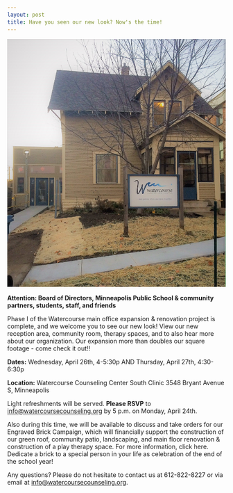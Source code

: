 ```yaml
---
layout: post
title: Have you seen our new look? Now's the time!
---
```


![picture of south clinic](/fullsizerender.jpg)

**Attention: Board of Directors, Minneapolis Public School & community partners, students, staff, and friends**

Phase I of the Watercourse main office expansion & renovation project is complete, and we welcome you to see our new look! View our new reception area, community room, therapy spaces, and to also hear more about our organization. Our expansion more than doubles our square footage - come check it out!!

**Dates:** 
Wednesday, April 26th, 4-5:30p
AND
Thursday, April 27th, 4:30-6:30p

**Location:**
Watercourse Counseling Center South Clinic
3548 Bryant Avenue S, Minneapolis

Light refreshments will be served.
**Please RSVP** to info@watercoursecounseling.org by 5 p.m. on Monday, April 24th.

Also during this time, we will be available to discuss and take orders for our Engraved Brick Campaign, which will financially support the construction of our green roof, community patio, landscaping, and main floor renovation & construction of a play therapy space. For more information, click here.  Dedicate a brick to a special person in your life as celebration of the end of the school year!

Any questions? Please do not hesitate to contact us at 612-822-8227 or via email at info@watercoursecounseling.org.  

